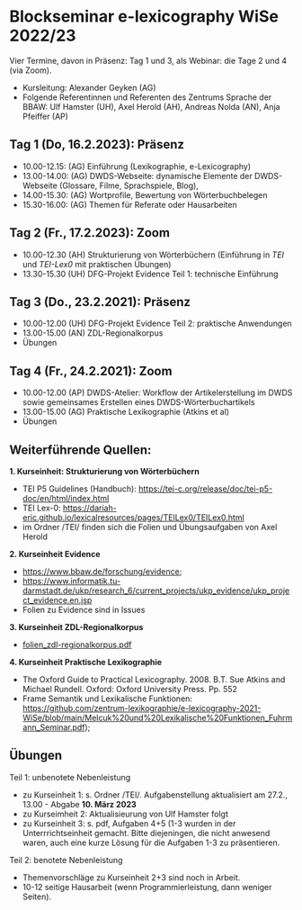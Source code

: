 
#  Blockseminar e-lexicography WiSe 2022/23

Vier Termine, davon in Präsenz: Tag 1 und 3, als Webinar: die Tage 2 und 4 (via Zoom).
* Kursleitung: Alexander Geyken (AG)
* Folgende Referentinnen und Referenten des Zentrums Sprache der BBAW: Ulf Hamster (UH), Axel Herold (AH), Andreas Nolda (AN), Anja Pfeiffer (AP) 


## Tag 1 (Do, 16.2.2023): Präsenz
* 10.00-12.15: (AG) Einführung (Lexikographie, e-Lexicography)
* 13.00-14.00: (AG) DWDS-Webseite: dynamische Elemente der DWDS-Webseite (Glossare, Filme, Sprachspiele, Blog), 
* 14.00-15.30: (AG) Wortprofile, Bewertung von Wörterbuchbelegen  
* 15.30-16.00: (AG) Themen für Referate oder Hausarbeiten

## Tag 2 (Fr., 17.2.2023): Zoom
* 10.00-12.30  (AH) Strukturierung von Wörterbüchern (Einführung in *TEI* und *TEI-Lex0* mit praktischen Übungen)
* 13.30-15.30  (UH) DFG-Projekt Evidence Teil 1: technische Einführung 

## Tag 3 (Do., 23.2.2021): Präsenz
* 10.00-12.00  (UH) DFG-Projekt Evidence Teil 2: praktische Anwendungen 
* 13.00-15.00  (AN) ZDL-Regionalkorpus 
* Übungen

## Tag 4 (Fr., 24.2.2021): Zoom
* 10.00-12.00 (AP) DWDS-Atelier: Workflow der Artikelerstellung im DWDS sowie gemeinsames Erstellen eines DWDS-Wörterbuchartikels
* 13.00-15.00 (AG) Praktische Lexikographie (Atkins et al)
* Übungen

## Weiterführende Quellen:

**1. Kurseinheit: Strukturierung von Wörterbüchern**
- TEI P5 Guidelines (Handbuch): https://tei-c.org/release/doc/tei-p5-doc/en/html/index.html
- TEI Lex-0: https://dariah-eric.github.io/lexicalresources/pages/TEILex0/TEILex0.html
- im Ordner /TEI/ finden sich die Folien und Übungsaufgaben von Axel Herold

**2. Kurseinheit Evidence**
- https://www.bbaw.de/forschung/evidence; 
- https://www.informatik.tu-darmstadt.de/ukp/research_6/current_projects/ukp_evidence/ukp_project_evidence.en.jsp
- Folien zu Evidence sind in Issues

**3. Kurseinheit ZDL-Regionalkorpus**
- [folien_zdl-regionalkorpus.pdf](https://github.com/zentrum-lexikographie/elexicography-WiSe2023/files/10812465/folien_zdl-regionalkorpus.pdf)

**4. Kurseinheit Praktische Lexikographie**
- The Oxford Guide to Practical Lexicography. 2008. B.T. Sue Atkins and Michael Rundell. Oxford: Oxford University Press. Pp. 552
-  Frame Semantik und Lexikalische Funktionen: https://github.com/zentrum-lexikographie/e-lexicography-2021-WiSe/blob/main/Melcuk%20und%20Lexikalische%20Funktionen_Fuhrmann_Seminar.pdf);

## Übungen
Teil 1: unbenotete Nebenleistung
- zu Kurseinheit 1: s. Ordner /TEI/. Aufgabenstellung aktualisiert am 27.2., 13.00 - Abgabe **10. März 2023**
- zu Kurseimheit 2: Aktualisieurung von Ulf Hamster folgt
- zu Kurseinheit 3: s. pdf, Aufgaben 4+5 (1-3 wurden in der Unterrrichtseinheit gemacht. Bitte diejeningen, die nicht anwesend waren, auch eine kurze Lösung für die Aufgaben 1-3 zu präsentieren.

Teil 2: benotete Nebenleistung
- Themenvorschläge zu Kurseinheit 2+3 sind noch in Arbeit.
- 10-12 seitige Hausarbeit (wenn Programmierleistung, dann weniger Seiten). 



